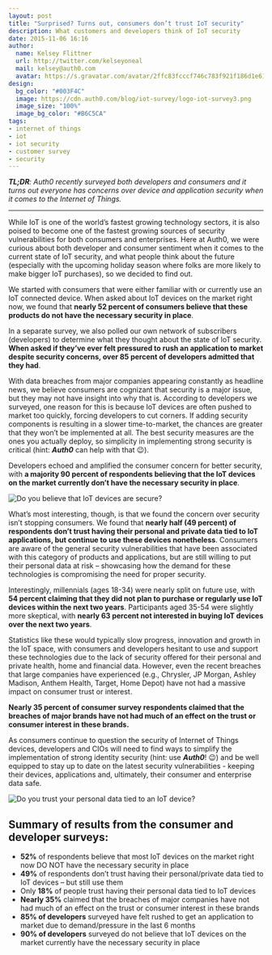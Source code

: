 ```yaml
---
layout: post
title: "Surprised? Turns out, consumers don’t trust IoT security"
description: What customers and developers think of IoT security
date: 2015-11-06 16:16
author: 
  name: Kelsey Flittner
  url: http://twitter.com/kelseyoneal
  mail: kelsey@auth0.com
  avatar: https://s.gravatar.com/avatar/2ffc83fcccf746c783f921f186d1e619?s=60
design:
  bg_color: "#003F4C"
  image: https://cdn.auth0.com/blog/iot-survey/logo-iot-survey3.png
  image_size: "100%"
  image_bg_color: "#B6C5CA"
tags: 
- internet of things
- iot
- iot security
- customer survey
- security
---
```


_**TL;DR**: Auth0 recently surveyed both developers and consumers and it turns out everyone has concerns over device and application security when it comes to the Internet of Things._

---------

While IoT is one of the world’s fastest growing technology sectors, it is also poised to become one of the fastest growing sources of security vulnerabilities for both consumers and enterprises. Here at Auth0, we were curious about both developer and consumer sentiment when it comes to the current state of IoT security, and what people think about the future (especially with the upcoming holiday season where folks are more likely to make bigger IoT purchases), so we decided to find out. 

We started with consumers that were either familiar with or currently use an IoT connected device. When asked about IoT devices on the market right now, we found that **nearly 52 percent of consumers believe that these products do not have the necessary security in place**.

In a separate survey, we also polled our own network of subscribers (developers) to determine what they thought about the state of IoT security. **When asked if they’ve ever felt pressured to rush an application to market despite security concerns, over 85 percent of developers admitted that they had**.

With data breaches from major companies appearing constantly as headline news, we believe consumers are cognizant that security is a major issue, but they may not have insight into why that is. According to developers we surveyed, one reason for this is because IoT devices are often pushed to market too quickly, forcing developers to cut corners. If adding security components is resulting in a slower time-to-market, the chances are greater that they won’t be implemented at all. The best security measures are the ones you actually deploy, so simplicity in implementing strong security is critical (hint: ***Auth0*** can help with that 😉). 

Developers echoed and amplified the consumer concern for better security, with **a majority 90 percent of respondents believing that the IoT devices on the market currently don’t have the necessary security in place**.

![Do you believe that IoT devices are secure?](https://cdn.auth0.com/blog/iot-survey/do-you-believe-iot-devices-are-secure-2.png)

What’s most interesting, though, is that we found the concern over security isn’t stopping consumers. We found that **nearly half (49 percent) of respondents don’t trust having their personal and private data tied to IoT applications, but continue to use these devices nonetheless**. Consumers are aware of the general security vulnerabilities that have been associated with this category of products and applications, but are still willing to put their personal data at risk – showcasing how the demand for these technologies is compromising the need for proper security.

Interestingly, millennials (ages 18-34) were nearly split on future use, with **54 percent claiming that they did not plan to purchase or regularly use IoT devices within the next two years**. Participants aged 35-54 were slightly more skeptical, with **nearly 63 percent not interested in buying IoT devices over the next two years**.

Statistics like these would typically slow progress, innovation and growth in the IoT space, with consumers and developers hesitant to use and support these technologies due to the lack of security offered for their personal and private health, home and financial data. However, even the recent breaches that large companies have experienced (e.g., Chrysler, JP Morgan, Ashley Madison, Anthem Health, Target, Home Depot) have not had a massive impact on consumer trust or interest.

**Nearly 35 percent of consumer survey respondents claimed that the breaches of major brands have not had much of an effect on the trust or consumer interest in these brands.**

As consumers continue to question the security of Internet of Things devices, developers and CIOs will need to find ways to simplify the implementation of strong identity security (hint: use ***Auth0***! 😉) and be well equipped to stay up to date on the latest security vulnerabilities - keeping their devices, applications and, ultimately, their consumer and enterprise data safe.

![Do you trust your personal data tied to an IoT device?](https://cdn.auth0.com/blog/iot-survey/do-you-trust-your-personal-data-to-iot-devices.png)

## Summary of results from the consumer and developer surveys:

- **52%** of respondents believe that most IoT devices on the market right now DO NOT have the necessary security in place
- **49%** of respondents don’t trust having their personal/private data tied to IoT devices – but still use them
- Only **18%** of people trust having their personal data tied to IoT devices
- **Nearly 35%** claimed that the breaches of major companies have not had much of an effect on the trust or consumer interest in these brands
- **85% of developers** surveyed have felt rushed to get an application to market due to demand/pressure in the last 6 months
- **90% of developers** surveyed do not believe that IoT devices on the market currently have the necessary security in place
 